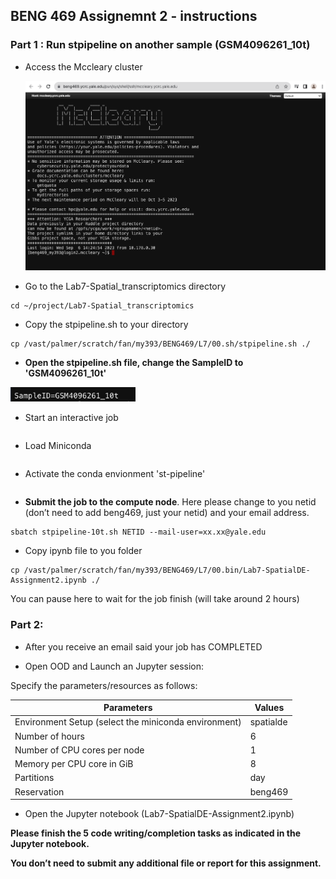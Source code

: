 ##  BENG 469 Assignemnt 2 - instructions

###  Part 1 : Run stpipeline on another sample (GSM4096261_10t)
- Access the Mccleary cluster
  <p><img width="1000" src="https://github.com/MingyuYang-Yale/BENG469/blob/main/SP21/Assignment1/ood-ssh-login.png" alt="foo bar" title="train &amp; tracks" /></p>
- Go to the Lab7-Spatial_transcriptomics directory
```
cd ~/project/Lab7-Spatial_transcriptomics
```
- Copy the stpipeline.sh to your directory
```
cp /vast/palmer/scratch/fan/my393/BENG469/L7/00.sh/stpipeline.sh ./
```
- **Open the stpipeline.sh file, change the SampleID to 'GSM4096261_10t'**
<p><img width="200" src="https://github.com/MingyuYang-Yale/BENG469/blob/main/SP21/a2-1.png" alt="foo bar" title="train &amp; tracks" /></p>

- Start an interactive job
```
```
- Load Miniconda
```
```
- Activate the conda envionment 'st-pipeline'
```
```
- **Submit the job to the compute node**. Here please change to you netid (don’t need to add beng469, just your netid) and your email address.
```
sbatch stpipeline-10t.sh NETID --mail-user=xx.xx@yale.edu
```

- Copy ipynb file to you folder
```
cp /vast/palmer/scratch/fan/my393/BENG469/L7/00.bin/Lab7-SpatialDE-Assignment2.ipynb ./
```
You can pause here to wait for the job finish (will take around 2 hours)

###  Part 2: 
- After you receive an email said your job has COMPLETED 

- Open OOD and Launch an Jupyter session:

Specify the parameters/resources as follows:

| Parameters      | Values |
| ----------- | ----------- |
| Environment Setup (select the miniconda environment) | spatialde  |
| Number of hours   | 6        |
| Number of CPU cores per node   | 1        |
| Memory per CPU core in GiB   | 8       |
| Partitions   | day        |
| Reservation | beng469 |

- Open the Jupyter notebook (Lab7-SpatialDE-Assignment2.ipynb)

**Please finish the 5 code writing/completion tasks as indicated in the Jupyter notebook.**

**You don’t need to submit any additional file or report for this assignment.**

